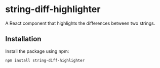 # string-diff-highlighter

A React component that highlights the differences between two strings.

## Installation

Install the package using npm:

```bash
npm install string-diff-highlighter